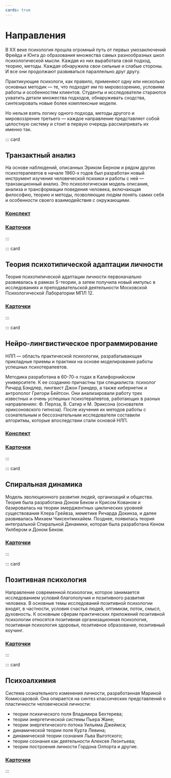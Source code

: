 ```yaml
---
cards: true
---
```


# Направления

В ХХ веке психология прошла огромный путь от первых умозаключений Фрейда и Юнга до образования множества самых разнообразных школ психологической мысли. Каждая из них выработала свой подход, теорию, методы. Каждая обнаружила свои сильные и слабые стороны. И все они продолжают развиваться параллельно друг другу.

Практикующие психологи, как правило, применяют одну или несколько основных методик — те, что подходят им по мировоззрению, условиям работы и особенностям клиентов. Студенты и исследователи стараются ухватить детали множества подходов, обнаруживать сходства, синтезировать новые более комплексные модели.

Но нельзя взять логику одного подхода, методы другого и мировоззрение третьего — каждое направление представляет собой целостную систему и стоит в первую очередь рассматривать их именно так. 

::: card
## Транзактный анализ

На основе наблюдений, описанных Эриком Берном и рядом других психотерапевтов в начале 1960-х годов был разработан новый инструмент изучения человеческой психики и работы с ней — транзакционный анализ. Это психологическая модель описания, анализа и трансформации поведения человека, включающая философию, теорию и методы, позволяющие людям понять самих себя и особенности своего взаимодействия с окружающими.

### [Конспект](../synopsis/transact/index.md)

### [Карточки](../cards/transact/index.md)

:::

::: card
## Теория психотипической адаптации личности

Теория психотипической адаптации личности первоначально развивалась в рамках S-теории, а затем получила новый импульс в исследованиях и преподавательской деятельности Московской Психологической Лаборатории МПЛ 12.

### [Карточки](../cards/types/index.md)
:::

::: card
## Нейро-лингвистическое программирование

НЛП — область практической психологии, разрабатывающая прикладные приемы и практики на основе моделирования работы успешных психотерапевтов.

Методика разработана в 60-70-х годах в Калифорнийском университете. К ее созданию причастны три специалиста: психолог Ричард Бэндлер, лингвист Джон Гриндер, а также кибернетик и антрополог Грегори Бейтсон. Они анализировали работу трех известных и очень успешных психотерапевтов, работающих в разных направлениях: Ф. Перлза, В. Сатир и М. Эриксона (основателя эриксоновского гипноза). После изучения их методов работы с сознательным и бессознательным исследователи составили алгоритмы, которые впоследствии стали основой НЛП.

### [Конспект](../synopsis/nlp/index.md)

### [Карточки](../cards/nlp/index.md)
:::

::: card
## Спиральная динамика

Модель эволюционного развития людей, организаций и общества. Теория была разработана Доном Беком и Крисом Кованом и базировалась на теории эмерджентных циклических уровней существования Клера Грейвза, меметике Ричарда Докинза, и далее развивалась Михаем Чиксентмихайем. Позднее, появилась теория интегральной Спиральной Динамики, которая была разработана Кеном Уилбером и Доном Беком.

### [Карточки](../cards/spiral/index.md)
:::

::: card

## Позитивная психология

Направление современной психологии, которое занимается исследованием условий благополучия и позитивного развития человека. В основные темы исследований позитивной психологии входят, в частности, условия счастья людей, оптимизм, поток, смысл, духовность. К основным сферам практических приложений позитивной психологии относятся позитивная организационная психология, позитивная психология здоровья, позитивное образование, позитивный коучинг.

### [Карточки](../cards/positive/index.md)

:::

::: card

## Психоалхимия

Система сознательного изменения личности, разработанная Мариной Комиссаровой. Она опирается на синтез классических представлений о пластичности человеческой личности:
- теории психического поля Владимира Бехтерева;
- теории энергетической системы Пьера Жане;
- теории энергетического потока Уильяма Джеймса;
- динамической теории поля Курта Левина;
- динамической теории сознания Льва Выготского;
- теории сознания как деятельности Алексея Леонтьева;
- теории построения личности Гордона Олпорта и другие.

### [Карточки](../cards/alchemy/index.md)

:::